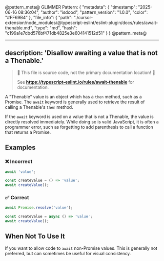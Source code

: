 @pattern_meta@
GLIMMER Pattern:
{
  "metadata": {
    "timestamp": "2025-06-16 08:36:04",
    "author": "isdood",
    "pattern_version": "1.0.0",
    "color": "#FF69B4"
  },
  "file_info": {
    "path": "./cursor-extension/node_modules/@typescript-eslint/eslint-plugin/docs/rules/await-thenable.md",
    "type": "md",
    "hash": "c199a1e7dbd576bf471db4825e3e604141512d51"
  }
}
@pattern_meta@

---
description: 'Disallow awaiting a value that is not a Thenable.'
---

> 🛑 This file is source code, not the primary documentation location! 🛑
>
> See **https://typescript-eslint.io/rules/await-thenable** for documentation.

A "Thenable" value is an object which has a `then` method, such as a Promise.
The `await` keyword is generally used to retrieve the result of calling a Thenable's `then` method.

If the `await` keyword is used on a value that is not a Thenable, the value is directly resolved immediately.
While doing so is valid JavaScript, it is often a programmer error, such as forgetting to add parenthesis to call a function that returns a Promise.

## Examples

<!--tabs-->

### ❌ Incorrect

```ts
await 'value';

const createValue = () => 'value';
await createValue();
```

### ✅ Correct

```ts
await Promise.resolve('value');

const createValue = async () => 'value';
await createValue();
```

## When Not To Use It

If you want to allow code to `await` non-Promise values.
This is generally not preferred, but can sometimes be useful for visual consistency.
